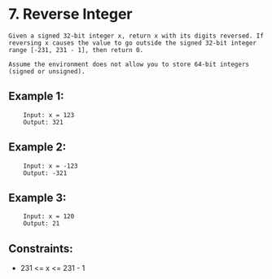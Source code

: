 # 7. Reverse Integer

```
Given a signed 32-bit integer x, return x with its digits reversed. If reversing x causes the value to go outside the signed 32-bit integer range [-231, 231 - 1], then return 0.

Assume the environment does not allow you to store 64-bit integers (signed or unsigned).
```

## Example 1:

```
    Input: x = 123
    Output: 321
```

## Example 2:

```
    Input: x = -123
    Output: -321
```

## Example 3:

```
    Input: x = 120
    Output: 21
```

## Constraints:

-   231 <= x <= 231 - 1
